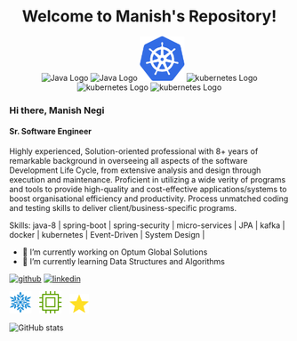 <h1 align="center">Welcome to Manish's Repository!</h1>

<p align="center">
  <img src="https://upload.wikimedia.org/wikipedia/en/3/30/Java_programming_language_logo.svg" alt="Java Logo" width="80" height="80">
  <img src="https://upload.wikimedia.org/wikipedia/commons/7/79/Spring_Boot.svg" alt="Java Logo" width="80" height="80">
  <img src="https://github.com/kubernetes/kubernetes/blob/master/logo/logo.svg" alt="kubernetes Logo" width="80" height="80">
  
  <img src="https://upload.wikimedia.org/wikipedia/commons/e/ea/Docker_%28container_engine%29_logo_%28cropped%29.png" alt="kubernetes Logo" width="100" height="100">
  <img src="https://upload.wikimedia.org/wikipedia/commons/4/4e/Docker_%28container_engine%29_logo.svg" alt="kubernetes Logo" width="300" height="80">
  <img src="https://upload.wikimedia.org/wikipedia/commons/0/05/Apache_kafka.svg" alt="kubernetes Logo" width="80" height="80">
  
  
  
  
</p>

### Hi there, Manish Negi
#### Sr. Software Engineer

Highly experienced, Solution-oriented professional with 8+ years of remarkable background in overseeing all aspects of the software Development Life Cycle, from extensive analysis and design through execution and maintenance. Proficient in utilizing a wide verity of programs and tools to provide high-quality and cost-effective applications/systems to boost organisational efficiency and productivity. 
Process unmatched coding and testing skills to deliver client/business-specific programs.

Skills: java-8 | spring-boot | spring-security | micro-services | JPA | kafka | docker | kubernetes | Event-Driven | System Design | 

- 🔭 I’m currently working on Optum Global Solutions 
- 🌱 I’m currently learning Data Structures and Algorithms


[<img src='https://cdn.jsdelivr.net/npm/simple-icons@3.0.1/icons/github.svg' alt='github' height='40'>](https://github.com/devgitmanish)  [<img src='https://cdn.jsdelivr.net/npm/simple-icons@3.0.1/icons/linkedin.svg' alt='linkedin' height='40'>](https://www.linkedin.com/in/linkedin.com/in/dev-manishnegi/)  

<a href='https://archiveprogram.github.com/'><img src='https://raw.githubusercontent.com/acervenky/animated-github-badges/master/assets/acbadge.gif' width='40' height='40'></a> <a href='https://docs.github.com/en/developers'><img src='https://raw.githubusercontent.com/acervenky/animated-github-badges/master/assets/devbadge.gif' width='40' height='40'></a> <a href='https://stars.github.com/'><img src='https://raw.githubusercontent.com/acervenky/animated-github-badges/master/assets/starbadge.gif' width='35' height='35'></a> 


![GitHub stats](https://github-readme-stats.vercel.app/api?username=devgitmanish&show_icons=true)  



